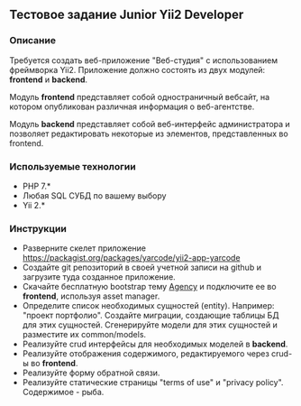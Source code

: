 ## Тестовое задание Junior Yii2 Developer

### Описание
Требуется создать веб-приложение "Веб-студия" с использованием фреймворка Yii2.
Приложение должно состоять из двух модулей: **frontend** и **backend**.

Модуль **frontend** представляет собой одностраничный вебсайт, на котором опубликован различная информация о веб-агентстве.

Модуль **backend** представляет собой веб-интерфейс администратора и позволяет редактировать некоторые из элементов, 
представленных во frontend.

### Используемые технологии
- PHP 7.*
- Любая SQL СУБД по вашему выбору
- Yii 2.*

### Инструкции
- Разверните скелет приложение 
https://packagist.org/packages/yarcode/yii2-app-yarcode
- Создайте git репозиторий в своей учетной записи на github и загрузите туда созданное приложение.
- Скачайте бесплатную bootstrap тему [Agency](https://startbootstrap.com/template-overviews/agency/) 
и подключите ее во **frontend**, используя asset manager.
- Определите список необходимых сущностей (entity). Например: "проект портфолио". Создайте миграции, создающие таблицы БД для этих сущностей. 
Сгенерируйте модели для этих сущностей и разместите их common/models.
- Реализуйте crud интерфейсы для необходимых моделей в **backend**.
- Реализуйте отображения содержимого, редактируемого через crud-ы во **frontend**.
- Реализуйте форму обратной связи.
- Реализуйте статические страницы "terms of use" и "privacy policy". Содержимое - рыба.
